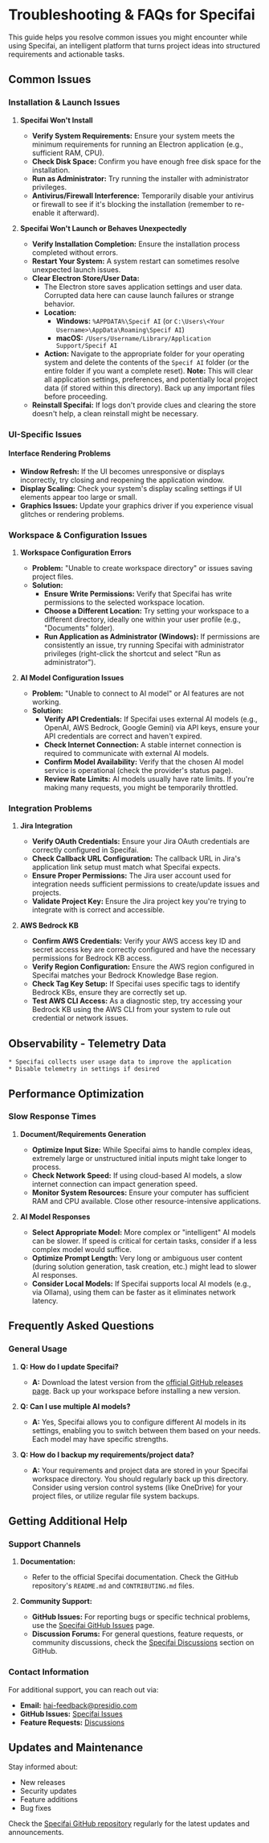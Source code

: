 # Troubleshooting & FAQs for Specifai

This guide helps you resolve common issues you might encounter while using Specifai, an intelligent platform that turns project ideas into structured requirements and actionable tasks.

## Common Issues

### Installation & Launch Issues

1.  **Specifai Won't Install**
    * **Verify System Requirements:** Ensure your system meets the minimum requirements for running an Electron application (e.g., sufficient RAM, CPU).
    * **Check Disk Space:** Confirm you have enough free disk space for the installation.
    * **Run as Administrator:** Try running the installer with administrator privileges.
    * **Antivirus/Firewall Interference:** Temporarily disable your antivirus or firewall to see if it's blocking the installation (remember to re-enable it afterward).

2.  **Specifai Won't Launch or Behaves Unexpectedly**
    * **Verify Installation Completion:** Ensure the installation process completed without errors.
    * **Restart Your System:** A system restart can sometimes resolve unexpected launch issues.
    * **Clear Electron Store/User Data:**
        * The Electron store saves application settings and user data. Corrupted data here can cause launch failures or strange behavior.
        * **Location:**
            * **Windows:** `%APPDATA%\Specif AI` (or `C:\Users\<Your Username>\AppData\Roaming\Specif AI`)
            * **macOS:** `/Users/Username/Library/Application Support/Specif AI`
        * **Action:** Navigate to the appropriate folder for your operating system and delete the contents of the `Specif AI` folder (or the entire folder if you want a complete reset). **Note:** This will clear all application settings, preferences, and potentially local project data (if stored within this directory). Back up any important files before proceeding.
    * **Reinstall Specifai:** If logs don't provide clues and clearing the store doesn't help, a clean reinstall might be necessary.

### UI-Specific Issues

#### Interface Rendering Problems

- **Window Refresh:** If the UI becomes unresponsive or displays incorrectly, try closing and reopening the application window.
- **Display Scaling:** Check your system's display scaling settings if UI elements appear too large or small.
- **Graphics Issues:** Update your graphics driver if you experience visual glitches or rendering problems.


### Workspace & Configuration Issues

1.  **Workspace Configuration Errors**
    * **Problem:** "Unable to create workspace directory" or issues saving project files.
    * **Solution:**
        * **Ensure Write Permissions:** Verify that Specifai has write permissions to the selected workspace location.
        * **Choose a Different Location:** Try setting your workspace to a different directory, ideally one within your user profile (e.g., "Documents" folder).
        * **Run Application as Administrator (Windows):** If permissions are consistently an issue, try running Specifai with administrator privileges (right-click the shortcut and select "Run as administrator").

2.  **AI Model Configuration Issues**
    * **Problem:** "Unable to connect to AI model" or AI features are not working.
    * **Solution:**
        * **Verify API Credentials:** If Specifai uses external AI models (e.g., OpenAI, AWS Bedrock, Google Gemini) via API keys, ensure your API credentials are correct and haven't expired.
        * **Check Internet Connection:** A stable internet connection is required to communicate with external AI models.
        * **Confirm Model Availability:** Verify that the chosen AI model service is operational (check the provider's status page).
        * **Review Rate Limits:** AI models usually have rate limits. If you're making many requests, you might be temporarily throttled.

### Integration Problems

1.  **Jira Integration**
    * **Verify OAuth Credentials:** Ensure your Jira OAuth credentials are correctly configured in Specifai.
    * **Check Callback URL Configuration:** The callback URL in Jira's application link setup must match what Specifai expects.
    * **Ensure Proper Permissions:** The Jira user account used for integration needs sufficient permissions to create/update issues and projects.
    * **Validate Project Key:** Ensure the Jira project key you're trying to integrate with is correct and accessible.

2.  **AWS Bedrock KB**
    * **Confirm AWS Credentials:** Verify your AWS access key ID and secret access key are correctly configured and have the necessary permissions for Bedrock KB access.
    * **Verify Region Configuration:** Ensure the AWS region configured in Specifai matches your Bedrock Knowledge Base region.
    * **Check Tag Key Setup:** If Specifai uses specific tags to identify Bedrock KBs, ensure they are correctly set up.
    * **Test AWS CLI Access:** As a diagnostic step, try accessing your Bedrock KB using the AWS CLI from your system to rule out credential or network issues.

## Observability - Telemetry Data
    * Specifai collects user usage data to improve the application
    * Disable telemetry in settings if desired

## Performance Optimization

### Slow Response Times

1.  **Document/Requirements Generation**
    * **Optimize Input Size:** While Specifai aims to handle complex ideas, extremely large or unstructured initial inputs might take longer to process.
    * **Check Network Speed:** If using cloud-based AI models, a slow internet connection can impact generation speed.
    * **Monitor System Resources:** Ensure your computer has sufficient RAM and CPU available. Close other resource-intensive applications.

2.  **AI Model Responses**
    * **Select Appropriate Model:** More complex or "intelligent" AI models can be slower. If speed is critical for certain tasks, consider if a less complex model would suffice.
    * **Optimize Prompt Length:** Very long or ambiguous user content (during solution generation, task creation, etc.) might lead to slower AI responses.
    * **Consider Local Models:** If Specifai supports local AI models (e.g., via Ollama), using them can be faster as it eliminates network latency.

## Frequently Asked Questions

### General Usage

1.  **Q: How do I update Specifai?**
    * **A:** Download the latest version from the [official GitHub releases page](https://github.com/presidio-oss/specif-ai/releases). Back up your workspace before installing a new version.

2.  **Q: Can I use multiple AI models?**
    * **A:** Yes, Specifai allows you to configure different AI models in its settings, enabling you to switch between them based on your needs. Each model may have specific strengths.

3.  **Q: How do I backup my requirements/project data?**
    * **A:** Your requirements and project data are stored in your Specifai workspace directory. You should regularly back up this directory. Consider using version control systems (like OneDrive) for your project files, or utilize regular file system backups.

## Getting Additional Help

### Support Channels

1.  **Documentation:**
    * Refer to the official Specifai documentation. Check the GitHub repository's `README.md` and `CONTRIBUTING.md` files.

2.  **Community Support:**
    * **GitHub Issues:** For reporting bugs or specific technical problems, use the [Specifai GitHub Issues](https://github.com/presidio-oss/specif-ai/issues) page.
    * **Discussion Forums:** For general questions, feature requests, or community discussions, check the [Specifai Discussions](https://github.com/presidio-oss/specif-ai/discussions) section on GitHub.

### Contact Information

For additional support, you can reach out via:
* **Email:** hai-feedback@presidio.com
* **GitHub Issues:** [Specifai Issues](https://github.com/presidio-oss/specif-ai/issues)
* **Feature Requests:** [Discussions](https://github.com/presidio-oss/specif-ai/discussions)

## Updates and Maintenance

Stay informed about:
* New releases
* Security updates
* Feature additions
* Bug fixes

Check the [Specifai GitHub repository](https://github.com/presidio-oss/specif-ai) regularly for the latest updates and announcements.
